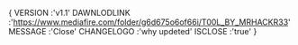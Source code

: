 {
VERSION :'v1.1'
DAWNLODLINK :'https://www.mediafire.com/folder/g6d675o6of66i/T00L_BY_MRHACKR33'
MESSAGE :'Close'
CHANGELOGO :'why updeted'
ISCLOSE :'true'
}
